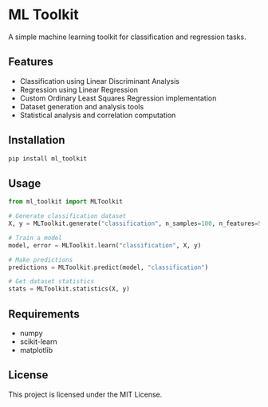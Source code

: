 # ML Toolkit

A simple machine learning toolkit for classification and regression tasks.

## Features

- Classification using Linear Discriminant Analysis
- Regression using Linear Regression
- Custom Ordinary Least Squares Regression implementation
- Dataset generation and analysis tools
- Statistical analysis and correlation computation

## Installation

```bash
pip install ml_toolkit
```

## Usage

```python
from ml_toolkit import MLToolkit

# Generate classification dataset
X, y = MLToolkit.generate("classification", n_samples=100, n_features=5)

# Train a model
model, error = MLToolkit.learn("classification", X, y)

# Make predictions
predictions = MLToolkit.predict(model, "classification")

# Get dataset statistics
stats = MLToolkit.statistics(X, y)
```

## Requirements

- numpy
- scikit-learn
- matplotlib

## License

This project is licensed under the MIT License. 